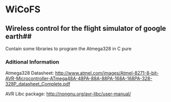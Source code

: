 # WiCoFS #
## Wireless control for the flight simulator of google earth##

Contain some libraries to program the Atmega328 in C pure

### Aditional Information ###

Atmega328 Datasheet:
http://www.atmel.com/images/Atmel-8271-8-bit-AVR-Microcontroller-ATmega48A-48PA-88A-88PA-168A-168PA-328-328P_datasheet_Complete.pdf

AVR Libc package:
http://nongnu.org/avr-libc/user-manual/